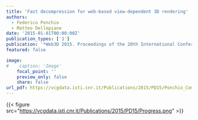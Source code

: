 ```yaml
---
title: 'Fast decompression for web-based view-dependent 3D rendering'
authors:
  - Federico Ponchio
  - Matteo Dellepiane
date: '2015-01-01T00:00:00Z'
publication_types: ['1']
publication: '*Web3D 2015. Proceedings of the 20th International Conference on 3D Web Technology *'
featured: false

image:
#    caption: 'Image'
    focal_point: ''
    preview_only: false
    share: false
url_pdf: https://vcgdata.isti.cnr.it/Publications/2015/PD15/Ponchio_Compressed.pdf
---
```

{{< figure src="https://vcgdata.isti.cnr.it/Publications/2015/PD15/Progress.png" >}}
